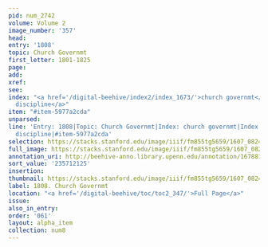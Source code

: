 ```yaml
---
pid: num_2742
volume: Volume 2
image_number: '357'
head:
entry: '1808'
topic: Church Governmt
first_letter: 1801-1825
page:
add:
xref:
see:
index: "<a href='/digital-beehive/index2/index_1673/'>church governmt</a>|<a href='/digital-beehive/index2/index_1200/'>ecclesiastical
  discipline</a>"
item: "#item-5977a2cda"
unparsed:
line: 'Entry: 1808|Topic: Church Governmt|Index: church governmt|Index: ecclesiastical
  discipline|#item-5977a2cda'
selection: https://stacks.stanford.edu/image/iiif/fm855tg5659/1607_0824/336,2125,2787,292/full/0/default.jpg
full_image: https://stacks.stanford.edu/image/iiif/fm855tg5659/1607_0824/full/full/0/default.jpg
annotation_uri: http://beehive-anno.library.upenn.edu/annotation/1678816016990
sort_value: '235712125'
insertion:
thumbnail: https://stacks.stanford.edu/image/iiif/fm855tg5659/1607_0824/336,2125,600,180/250,/0/default.jpg
label: 1808. Church Governmt
location: "<a href='/digital-beehive/toc/toc2_347/'>Full Page</a>"
issue:
also_in_entry:
order: '061'
layout: alpha_item
collection: num8
---
```

